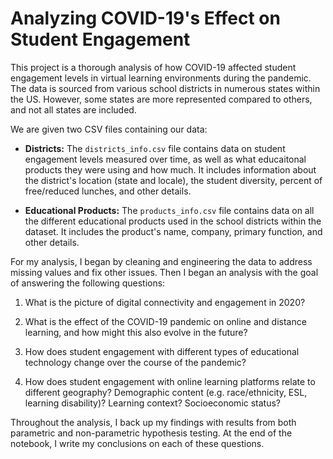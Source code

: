 # Analyzing COVID-19's Effect on Student Engagement

This project is a thorough analysis of how COVID-19 affected student engagement levels in virtual learning environments during the pandemic. The data is sourced from various school districts in numerous states within the US. However, some states are more represented compared to others, and not all states are included. 

We are given two CSV files containing our data:

- **Districts:** The `districts_info.csv` file contains data on student engagement levels measured over time, as well as what educaitonal products they were using and how much. It includes information about the district's location (state and locale), the student diversity, percent of free/reduced lunches, and other details.

- **Educational Products:** The `products_info.csv` file contains data on all the different educational products used in the school districts within the dataset. It includes the product's name, company, primary function, and other details.

For my analysis, I began by cleaning and engineering the data to address missing values and fix other issues. Then I began an analysis with the goal of answering the following questions:

1. What is the picture of digital connectivity and engagement in 2020?

2. What is the effect of the COVID-19 pandemic on online and distance learning, and how might this also evolve in the future?

3. How does student engagement with different types of educational technology change over the course of the pandemic?

4. How does student engagement with online learning platforms relate to different geography? Demographic content (e.g. race/ethnicity, ESL, learning disability)? Learning context? Socioeconomic status?

Throughout the analysis, I back up my findings with results from both parametric and non-parametric hypothesis testing. At the end of the notebook, I write my conclusions on each of these questions.
